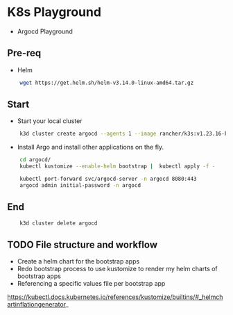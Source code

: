 # K8s Playground
- Argocd Playground



## Pre-req

- Helm
```sh
    wget https://get.helm.sh/helm-v3.14.0-linux-amd64.tar.gz
```


## Start

- Start your local cluster
```sh
    k3d cluster create argocd --agents 1 --image rancher/k3s:v1.23.16-k3s1
```

- Install Argo and install other applications on the fly.
```sh
    cd argocd/
    kubectl kustomize --enable-helm bootstrap |  kubectl apply -f -
```

```sh
    kubectl port-forward svc/argocd-server -n argocd 8080:443
    argocd admin initial-password -n argocd
```


## End


```sh
    k3d cluster delete argocd
```


## TODO File structure and workflow

- Create a helm chart for the bootstrap apps
- Redo bootstrap process to use kustomize to render my helm charts of bootstrap apps
- Referencing a specific values file per bootstrap app

https://kubectl.docs.kubernetes.io/references/kustomize/builtins/#_helmchartinflationgenerator_
